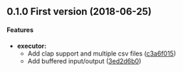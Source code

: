<a name="0.1.0"></a>
## 0.1.0 First version (2018-06-25)


#### Features

* **executor:**
  *  Add clap support and multiple csv files ([c3a6f015](https://github.com/jaysonsantos/csv-query-rs/commit/c3a6f015f2b071a6ec36586c27dff01eb06c7a82))
  *  Add buffered input/output ([3ed2d6b0](https://github.com/jaysonsantos/csv-query-rs/commit/3ed2d6b0ad641289cf8c4f591fcf0c43bd996bee))



